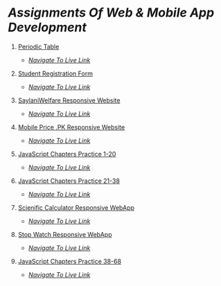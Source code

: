 # *Assignments Of Web & Mobile App Development*
1) [Periodic Table](https://github.com/Daniyalzakir321/Web-MobileApp-Development/tree/master/Assignment%20-1) 

   *  *[Navigate To Live Link](https://the-periodic-table-assignment1.web.app/)*
    
2) [Student Registration Form](https://github.com/Daniyalzakir321/Web-MobileApp-Development/tree/master/Assignment%20-2) 
   *  *[Navigate To Live Link](https://student-reg-form-assignment-2.web.app/)*
    
3) [SaylaniWelfare Responsive Website](https://github.com/Daniyalzakir321/Web-MobileApp-Development/tree/master/Assignment%20-3) 
   *  *[Navigate To Live Link](https://saylani-website-assignment-3.web.app/)*
   
4) [Mobile Price .PK Responsive Website](https://github.com/Daniyalzakir321/Web-MobileApp-Development/tree/master/Assignment%20-4) 
   *  *[Navigate To Live Link](https://mobilepricepk-web-assignment-4.web.app)*

5) [JavaScript Chapters Practice 1-20](https://github.com/Daniyalzakir321/Web-MobileApp-Development/tree/master/Assignment%20-5) 
   *  *[Navigate To Live Link]()*
   
6) [JavaScript Chapters Practice 21-38](https://github.com/Daniyalzakir321/Web-MobileApp-Development/tree/master/Assignment%20-6) 
   *  *[Navigate To Live Link]()*

7) [Scienific Calculator Responsive WebApp](https://github.com/Daniyalzakir321/Web-MobileApp-Development/tree/master/Assignment%20-7) 
   *  *[Navigate To Live Link](https://scientific-calculator-assign-7.web.app/)*

8) [Stop Watch Responsive WebApp](https://github.com/Daniyalzakir321/Web-MobileApp-Development/tree/master/Assignment%20-8) 
   *  *[Navigate To Live Link](https://stop-watch-assignment-8.web.app/)*

9) [JavaScript Chapters Practice 38-68](https://github.com/Daniyalzakir321/Web-MobileApp-Development/tree/master/Assignment%20-9) 
   *  *[Navigate To Live Link]()*



